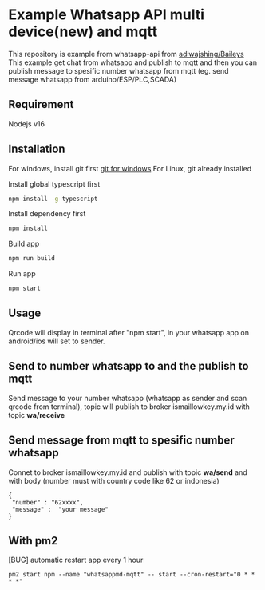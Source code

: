 # Example Whatsapp API multi device(new) and mqtt

This repository is example from whatsapp-api from [adiwajshing/Baileys](https://github.com/adiwajshing/Baileys/tree/master)
This example get chat from whatsapp and publish to mqtt and then you can publish message to spesific number whatsapp from mqtt (eg. send message whatsapp from arduino/ESP/PLC,SCADA)

## Requirement
Nodejs v16 

## Installation
For windows, install git first [git for windows](https://gitforwindows.org/)
For Linux, git already installed

Install global typescript first
```bash
npm install -g typescript
```

Install dependency first
```bash
npm install
```

Build app
```bash
npm run build
```

Run app
```bash
npm start
```

## Usage
Qrcode will display in terminal after "npm start", in your whatsapp app on android/ios will set to sender.

## Send to number whatsapp to and the publish to mqtt 
Send message to your number whatsapp (whatsapp as sender and scan qrcode from terminal), topic will publish to broker ismaillowkey.my.id with topic **wa/receive**

## Send message from mqtt to spesific number whatsapp
Connet to broker ismaillowkey.my.id and publish with topic **wa/send** and with body (number must with country code like 62 or indonesia)
```
{
 "number" : "62xxxx",
 "message" :  "your message"
}
```

## With pm2
[BUG] automatic restart app every 1 hour
```
pm2 start npm --name "whatsappmd-mqtt" -- start --cron-restart="0 * * * *"
```

